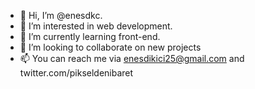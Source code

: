 - 👋 Hi, I’m @enesdkc.
- 👀 I’m interested in web development.
- 🌱 I’m currently learning front-end. 
- 💞️ I’m looking to collaborate on new projects
- 📫 You can reach me via enesdikici25@gmail.com and twitter.com/pikseldenibaret 

<!---
enesdkc/enesdkc is a ✨ special ✨ repository because its `README.md` (this file) appears on your GitHub profile.
You can click the Preview link to take a look at your changes.
--->
